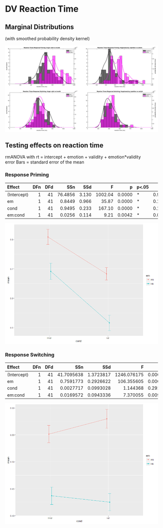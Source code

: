 # DV Reaction Time

## Marginal Distributions
(with smoothed probability density kernel)

![](../../reports/figures/rtDistributions.png)

## Testing effects on reaction time
rmANOVA with rt = intercept + emotion + validity + emotion*validity  
error Bars = standard error of the mean

### Response Priming
|Effect      | DFn| DFd|     SSn|   SSd|       F|      p|p<.05 |    $\eta^2$|
|:-----------|---:|---:|-------:|-----:|-------:|------:|:-----|------:|
|(Intercept) |   1|  41| 76.4856| 3.130| 1002.04| 0.0000|*     | 0.9451|
|em          |   1|  41|  0.8449| 0.966|   35.87| 0.0000|*     | 0.1598|
|cond        |   1|  41|  0.9495| 0.233|  167.10| 0.0000|*     | 0.1761|
|em:cond     |   1|  41|  0.0256| 0.114|    9.21| 0.0042|*     | 0.0057|

![](../../reports/figures/Rp_interaction_rt.png)

### Response Switching
|Effect      | DFn| DFd|        SSn|       SSd|           F|         p|p<.05 |       $\eta^2$|
|:-----------|---:|---:|----------:|---------:|-----------:|---------:|:-----|---------:|
|(Intercept) |   1|  41| 41.7095638| 1.3723817| 1246.076175| 0.0000|*     | 0.9573|
|em          |   1|  41|  0.7591773| 0.2926622|  106.355605| 0.0000|*     | 0.2900|
|cond        |   1|  41|  0.0027717| 0.0993028|    1.144368| 0.2910|      | 0.0015|
|em:cond     |   1|  41|  0.0169572| 0.0943336|    7.370055| 0.0097|*     | 0.0090|

![](../../reports/figures/Ts_interaction_rt.png)
